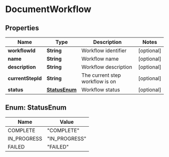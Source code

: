 

# DocumentWorkflow


## Properties

| Name | Type | Description | Notes |
|------------ | ------------- | ------------- | -------------|
|**workflowId** | **String** | Workflow identifier |  [optional] |
|**name** | **String** | Workflow name |  [optional] |
|**description** | **String** | Workflow description |  [optional] |
|**currentStepId** | **String** | The current step workflow is on |  [optional] |
|**status** | [**StatusEnum**](#StatusEnum) | Workflow status |  [optional] |



## Enum: StatusEnum

| Name | Value |
|---- | -----|
| COMPLETE | &quot;COMPLETE&quot; |
| IN_PROGRESS | &quot;IN_PROGRESS&quot; |
| FAILED | &quot;FAILED&quot; |



